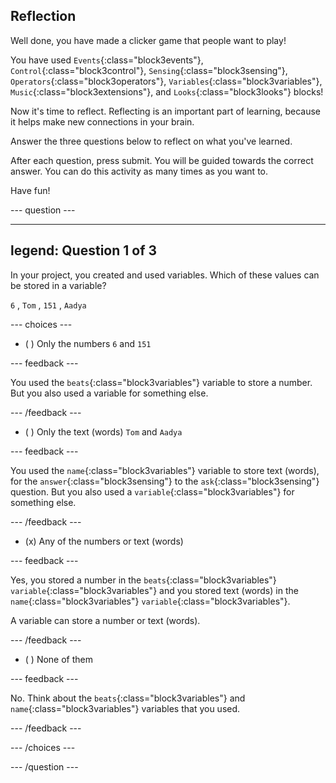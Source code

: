 ## Reflection

Well done, you have made a clicker game that people want to play! 

You have used `Events`{:class="block3events"}, `Control`{:class="block3control"}, `Sensing`{:class="block3sensing"}, `Operators`{:class="block3operators"}, `Variables`{:class="block3variables"}, `Music`{:class="block3extensions"}, and `Looks`{:class="block3looks"} blocks!

Now it's time to reflect. Reflecting is an important part of learning, because it helps make new connections in your brain.

Answer the three questions below to reflect on what you've learned.

After each question, press submit. You will be guided towards the correct answer. You can do this activity as many times as you want to.

Have fun!

--- question ---

---
legend: Question 1 of 3
---

In your project, you created and used variables. Which of these values can be stored in a variable? 

`6` , `Tom` , `151` , `Aadya`

--- choices ---

- ( ) Only the numbers `6` and `151`

 --- feedback ---

 You used the `beats`{:class="block3variables"} variable to store a number. But you also used a variable for something else.

 --- /feedback ---

- ( ) Only the text (words) `Tom` and `Aadya`

 --- feedback ---

 You used the `name`{:class="block3variables"} variable to store text (words), for the `answer`{:class="block3sensing"} to the `ask`{:class="block3sensing"} question. But you also used a `variable`{:class="block3variables"} for something else.

 --- /feedback ---

- (x) Any of the numbers or text (words)

 --- feedback ---

 Yes, you stored a number in the `beats`{:class="block3variables"} `variable`{:class="block3variables"} and you stored text (words) in the `name`{:class="block3variables"} `variable`{:class="block3variables"}.
 
 A variable can store a number or text (words).

 --- /feedback ---

- ( ) None of them

 --- feedback ---

No. Think about the `beats`{:class="block3variables"} and `name`{:class="block3variables"} variables that you used.

 --- /feedback ---

--- /choices ---

--- /question ---
